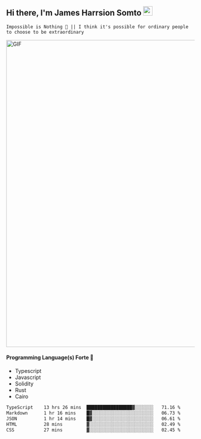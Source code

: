 ## Hi there, I'm James Harrsion Somto <img src="https://media.giphy.com/media/hvRJCLFzcasrR4ia7z/giphy.gif" width="25px">

`Impossible is Nothing 🚀 || I think it's possible for ordinary people to choose to be extraordinary`

 
<img align="center" alt="GIF" src="https://github.com/Gapur/Gapur/blob/master/coding.gif?raw=true" width="818px" height="818px" />


#### Programming Language(s) Forte 🚀
- Typescript
- Javascript
- Solidity
- Rust
- Cairo



<!--START_SECTION:waka-->

```txt
TypeScript    13 hrs 26 mins  █████████████████▓░░░░░░░   71.16 %
Markdown      1 hr 16 mins    █▓░░░░░░░░░░░░░░░░░░░░░░░   06.73 %
JSON          1 hr 14 mins    █▓░░░░░░░░░░░░░░░░░░░░░░░   06.61 %
HTML          28 mins         ▓░░░░░░░░░░░░░░░░░░░░░░░░   02.49 %
CSS           27 mins         ▓░░░░░░░░░░░░░░░░░░░░░░░░   02.45 %
```

<!--END_SECTION:waka-->
<br />
<br />
<br />







